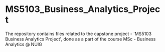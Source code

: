 # MS5103_Business_Analytics_Project
The repository contains files related to the capstone project - 'MS5103 Business Analytics Project', done as a part of the course MSc - Business Analytics @ NUIG
